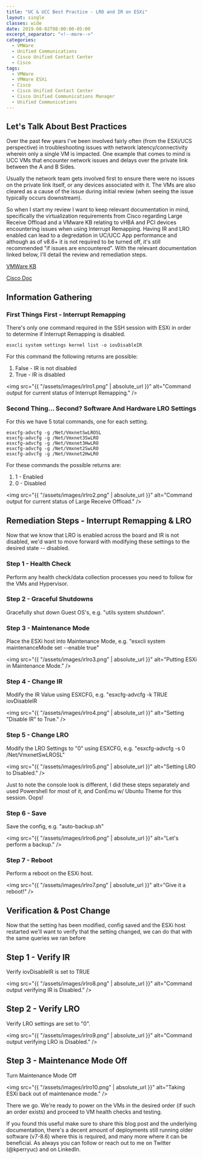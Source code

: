 ```yaml
---
title: "UC & UCC Best Practice - LRO and IR on ESXi"
layout: single
classes: wide
date: 2019-08-02T08:00:00-05:00
excerpt_separator: "<!--more-->"
categories:
  - VMWare
  - Unified Communications
  - Cisco Unified Contact Center
  - Cisco
tags:
  - VMWare
  - VMWare ESXi
  - Cisco
  - Cisco Unified Contact Center
  - Cisco Unified Communications Manager
  - Unified Communications
---
```


## Let's Talk About Best Practices

Over the past few years I've been involved fairly often (from the ESXi/UCS perspective) in troubleshooting issues with network latency/connectivity wherein only a single VM is impacted. One example that comes to mind is  UCC VMs that encounter network issues and delays over the private link between the A and B Sides.
<!--more--> Usually the network team gets involved first to ensure there were no issues on the private link itself, or any devices associated with it. The VMs are also cleared as a cause of the issue during initial review (when seeing the issue typically occurs downstream).

So when I start my review I want to keep relevant documentation in mind, specifically the virtualization requirements from Cisco regarding Large Receive Offload and a VMware KB relating to vHBA and PCI devices encountering issues when using Interrupt Remapping. Having IR and LRO enabled can lead to a degredation in UC/UCC App performance and although as of v8.6+ it is not required to be turned off, it's still recommended "if issues are encountered".  With the relevant documentation linked below, I'll detail the review and remediation steps.

[VMWare KB](https://kb.vmware.com/s/article/1030265)

[Cisco Doc](https://www.cisco.com/c/dam/en/us/td/docs/voice_ip_comm/uc_system/virtualization/virtualization-software-requirements.html)

## Information Gathering

### First Things First - Interrupt Remapping

There's only one command required in the SSH session with ESXi in order to determine if Interrupt Remapping is disabled.

```text
esxcli system settings kernel list -o iovDisableIR
```

For this command the following returns are possible:

1. False - IR is not disabled
2. True - IR is disabled

<span class="image fit"><img src="{{ "/assets/images/irlro1.png" | absolute_url }}" alt="Command output for current status of Interrupt Remapping." /></span>

### Second Thing... Second? Software And Hardware LRO Settings

For this we have 5 total commands, one for each setting.

```text
esxcfg-advcfg -g /Net/VmxnetSwLROSL
esxcfg-advcfg -g /Net/Vmxnet3SwLRO
esxcfg-advcfg -g /Net/Vmxnet3HwLRO
esxcfg-advcfg -g /Net/Vmxnet2SwLRO
esxcfg-advcfg -g /Net/Vmxnet2HwLRO
```

For these commands the possible returns are:

1. 1 - Enabled
2. 0 - Disabled

<span class="image fit"><img src="{{ "/assets/images/irlro2.png" | absolute_url }}" alt="Command output for current status of Large Receive Offload." /></span>

## Remediation Steps - Interrupt Remapping & LRO

Now that we know that LRO is enabled across the board and IR is not disabled, we'd want to move forward with modifying these settings to the desired state -- disabled.

### Step 1 - Health Check

Perform any health check/data collection processes you need to follow for the VMs and Hypervisor.

### Step 2 - Graceful Shutdowns

Gracefully shut down Guest OS's, e.g. "utils system shutdown".

### Step 3 - Maintenance Mode

Place the ESXi host into Maintenance Mode, e.g. "esxcli system maintenanceMode set --enable true"

<span class="image fit"><img src="{{ "/assets/images/irlro3.png" | absolute_url }}" alt="Putting ESXi in Maintenance Mode." /></span>

### Step 4 - Change IR

Modify the IR Value using ESXCFG, e.g. "esxcfg-advcfg -k TRUE iovDisableIR

<span class="image fit"><img src="{{ "/assets/images/irlro4.png" | absolute_url }}" alt="Setting "Disable IR" to True." /></span>

### Step 5 - Change LRO

Modify the LRO Settings to "0" using ESXCFG, e.g. "esxcfg-advcfg -s 0 /Net/VmxnetSwLROSL"

<span class="image fit"><img src="{{ "/assets/images/irlro5.png" | absolute_url }}" alt="Setting LRO to Disabled." /></span>

Just to note the console look is different, I did these steps separately and used Powershell for most of it, and ConEmu w/ Ubuntu Theme for this session. Oops!

### Step 6 - Save

Save the config, e.g. "auto-backup.sh"

<span class="image fit"><img src="{{ "/assets/images/irlro6.png" | absolute_url }}" alt="Let's perform a backup." /></span>

### Step 7 - Reboot

Perform a reboot on the ESXi host.

<span class="image fit"><img src="{{ "/assets/images/irlro7.png" | absolute_url }}" alt="Give it a reboot!" /></span>

## Verification & Post Change

Now that the setting has been modified, config saved and the ESXi host restarted we'll want to verify that the setting changed, we can do that with the same queries we ran before

## Step 1 - Verify IR

Verify iovDisableIR is set to TRUE

<span class="image fit"><img src="{{ "/assets/images/irlro8.png" | absolute_url }}" alt="Command output verifying IR is Disabled." /></span>

## Step 2 - Verify LRO

Verify LRO settings are set to "0".

<span class="image fit"><img src="{{ "/assets/images/irlro9.png" | absolute_url }}" alt="Command output verifying LRO is Disabled." /></span>

## Step 3 - Maintenance Mode Off

Turn Maintenance Mode Off

<span class="image fit"><img src="{{ "/assets/images/irlro10.png" | absolute_url }}" alt="Taking ESXi back out of maintenance mode." /></span>

There we go. We're ready to power on the VMs in the desired order (if such an order exists) and proceed to VM health checks and testing.

If you found this useful make sure to share this blog post and the underlying documentation, there's a decent amount of deployments still running older software (v7-8.6) where this is required, and many more where it can be beneficial. As always you can follow or reach out to me on Twitter (@kperryuc) and on LinkedIn.
